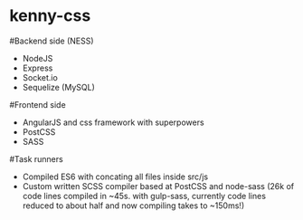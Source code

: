 # kenny-css

#Backend side (NESS)
 - NodeJS
 - Express
 - Socket.io
 - Sequelize (MySQL)

#Frontend side
- AngularJS and css framework with superpowers
- PostCSS
- SASS

#Task runners
- Compiled ES6 with concating all files inside src/js
- Custom written SCSS compiler based at PostCSS and node-sass (26k of code lines compiled in ~45s. with gulp-sass, currently code lines reduced to about half and now compiling takes to ~150ms!)

